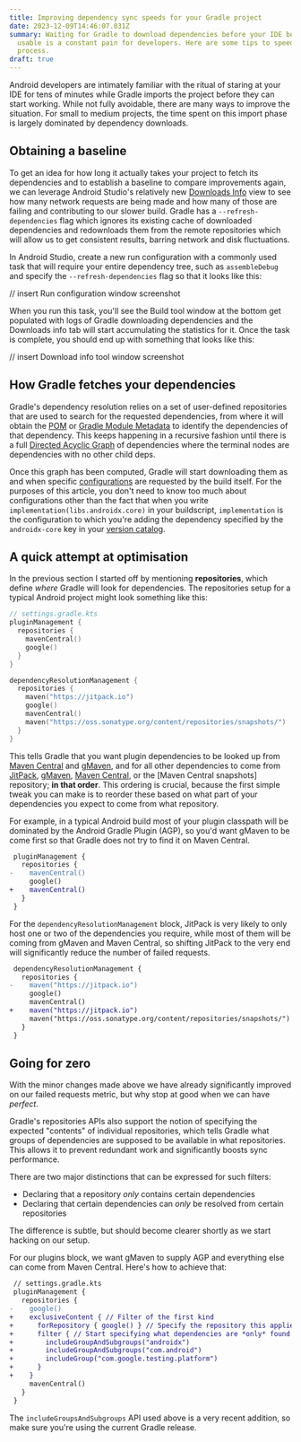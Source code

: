 ```yaml
---
title: Improving dependency sync speeds for your Gradle project
date: 2023-12-09T14:46:07.031Z
summary: Waiting for Gradle to download dependencies before your IDE becomes
  usable is a constant pain for developers. Here are some tips to speed up that
  process.
draft: true
---
```

Android developers are intimately familiar with the ritual of staring at your IDE for tens of minutes while Gradle imports the project before they can start working. While not fully avoidable, there are many ways to improve the situation. For small to medium projects, the time spent on this import phase is largely dominated by dependency downloads.

## Obtaining a baseline

To get an idea for how long it actually takes your project to fetch its dependencies and to establish a baseline to compare improvements again, we can leverage Android Studio's relatively new [Downloads Info] view to see how many network requests are being made and how many of those are failing and contributing to our slower build. Gradle has a `--refresh-dependencies` flag which ignores its existing cache of downloaded dependencies and redownloads them from the remote repositories which will allow us to get consistent results, barring network and disk fluctuations.

In Android Studio, create a new run configuration with a commonly used task that will require your entire dependency tree, such as `assembleDebug` and specify the `--refresh-dependencies` flag so that it looks like this:

// insert Run configuration window screenshot

When you run this task, you'll see the Build tool window at the bottom get populated with logs of Gradle downloading dependencies and the Downloads info tab will start accumulating the statistics for it. Once the task is complete, you should end up with something that looks like this:

// insert Download info tool window screenshot

## How Gradle fetches your dependencies

Gradle's dependency resolution relies on a set of user-defined repositories that are used to search for the requested dependencies, from where it will obtain the [POM] or [Gradle Module Metadata] to identify the dependencies of that dependency. This keeps happening in a recursive fashion until there is a full [Directed Acyclic Graph] of dependencies where the terminal nodes are dependencies with no other child deps.

Once this graph has been computed, Gradle will start downloading them as and when specific [configurations] are requested by the build itself. For the purposes of this article, you don't need to know too much about configurations other than the fact that when you write `implementation(libs.androidx.core)` in your buildscript, `implementation` is the configuration to which you're adding the dependency specified by the `androidx-core` key in your [version catalog].

## A quick attempt at optimisation

In the previous section I started off by mentioning **repositories**, which define *where* Gradle will look for dependencies. The repositories setup for a typical Android project might look something like this:

```kotlin
// settings.gradle.kts
pluginManagement {
  repositories {
    mavenCentral()
    google()
  }
}

dependencyResolutionManagement {
  repositories {
    maven("https://jitpack.io")
    google()
    mavenCentral()
    maven("https://oss.sonatype.org/content/repositories/snapshots/")
  }
}
```

This tells Gradle that you want plugin dependencies to be looked up from [Maven Central] and [gMaven], and for all other dependencies to come from [JitPack], [gMaven], [Maven Central], or the [Maven Central snapshots] repository; **in that order**. This ordering is crucial, because the first
simple tweak you can make is to reorder these based on what part of your dependencies you expect to come from what repository.

For example, in a typical Android build most of your plugin classpath will be dominated by the Android Gradle Plugin (AGP), so you'd want gMaven to be come first so that Gradle does not try to find it on Maven Central.

```diff
 pluginManagement {
   repositories {
-    mavenCentral()
     google()
+    mavenCentral()
   }
 }
```

For the `dependencyResolutionManagement` block, JitPack is very likely to only host one or two of the dependencies you require, while most of them will be coming from gMaven and Maven Central, so shifting JitPack to the very end will significantly reduce the number of failed requests.

```diff
 dependencyResolutionManagement {
   repositories {
-    maven("https://jitpack.io")
     google()
     mavenCentral()
+    maven("https://jitpack.io")
     maven("https://oss.sonatype.org/content/repositories/snapshots/")
   }
 }
```

## Going for zero

With the minor changes made above we have already significantly improved on our failed requests metric, but why stop at good when we can have *perfect*.

Gradle's repositories APIs also support the notion of specifying the expected "contents" of individual repositories, which tells Gradle what groups of dependencies are supposed to be available in what repositories. This allows it to prevent redundant work and significantly boosts sync performance.

There are two major distinctions that can be expressed for such filters:

* Declaring that a repository *only* contains certain dependencies
* Declaring that certain dependencies can *only* be resolved from certain repositories

The difference is subtle, but should become clearer shortly as we start hacking on our setup.

For our plugins block, we want gMaven to supply AGP and everything else can come from Maven Central. Here's how to achieve that:

```diff
 // settings.gradle.kts
 pluginManagement {
   repositories {
-    google()
+    exclusiveContent { // Filter of the first kind
+      forRepository { google() } // Specify the repository this applies to
+      filter { // Start specifying what dependencies are *only* found in this repo
+        includeGroupAndSubgroups("androidx")
+        includeGroupAndSubgroups("com.android")
+        includeGroup("com.google.testing.platform")
+      }
+    }
     mavenCentral()
   }
 }
```

The `includeGroupsAndSubgroups` API used above is a very recent addition, so make sure you're using the current Gradle release.

[downloads info]: https://developer.android.com/studio/releases/past-releases/as-giraffe-release-notes#download-info-sync
[pom]: https://maven.apache.org/pom.html
[gradle module metadata]: https://docs.gradle.org/current/userguide/publishing_gradle_module_metadata.html
[directed acyclic graph]: https://en.wikipedia.org/wiki/Directed_acyclic_graph
[configurations]: https://docs.gradle.org/current/userguide/declaring_dependencies.html
[version catalog]: https://docs.gradle.org/current/userguide/platforms.html#sub:central-declaration-of-dependencies
[maven central]: https://repo1.maven.org/maven2/
[gMaven]: https://maven.google.com/web/index.html
[jitpack]: https://jitpack.io
